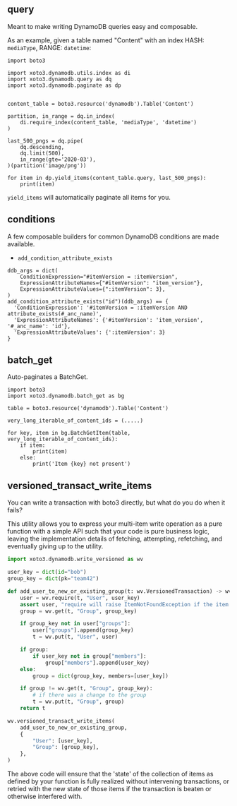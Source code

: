 ## query

Meant to make writing DynamoDB queries easy and composable.

As an example, given a table named "Content" with an index HASH: `mediaType`, RANGE: `datetime`:

```
import boto3

import xoto3.dynamodb.utils.index as di
import xoto3.dynamodb.query as dq
import xoto3.dynamodb.paginate as dp


content_table = boto3.resource('dynamodb').Table('Content')

partition, in_range = dq.in_index(
    di.require_index(content_table, 'mediaType', 'datetime')
)

last_500_pngs = dq.pipe(
    dq.descending,
    dq.limit(500),
    in_range(gte='2020-03'),
)(partition('image/png'))

for item in dp.yield_items(content_table.query, last_500_pngs):
    print(item)
```

`yield_items` will automatically paginate all items for you.

## conditions

A few composable builders for common DynamoDB conditions are made available.

- `add_condition_attribute_exists`

```
ddb_args = dict(
    ConditionExpression="#itemVersion = :itemVersion",
    ExpressionAttributeNames={"#itemVersion": "item_version"},
    ExpressionAttributeValues={":itemVersion": 3},
)
add_condition_attribute_exists("id")(ddb_args) == {
  'ConditionExpression': '#itemVersion = :itemVersion AND attribute_exists(#_anc_name)',
  'ExpressionAttributeNames': {'#itemVersion': 'item_version', '#_anc_name': 'id'},
  'ExpressionAttributeValues': {':itemVersion': 3}
}
```

## batch_get

Auto-paginates a BatchGet.

```
import boto3
import xoto3.dynamodb.batch_get as bg

table = boto3.resource('dynamodb').Table('Content')

very_long_iterable_of_content_ids = (.....)

for key, item in bg.BatchGetItem(table, very_long_iterable_of_content_ids):
    if item:
        print(item)
    else:
        print('Item {key} not present')
```

## versioned_transact_write_items

You can write a transaction with boto3 directly, but what do you do when it fails?

This utility allows you to express your multi-item write operation as
a pure function with a simple API such that your code is pure business
logic, leaving the implementation details of fetching, attempting,
refetching, and eventually giving up to the utility.

```python
import xoto3.dynamodb.write_versioned as wv

user_key = dict(id="bob")
group_key = dict(pk="team42")

def add_user_to_new_or_existing_group(t: wv.VersionedTransaction) -> wv.VersionedTransaction:
    user = wv.require(t, "User", user_key)
    assert user, "require will raise ItemNotFoundException if the item does not exist"
    group = wv.get(t, "Group", group_key)

    if group_key not in user["groups"]:
        user["groups"].append(group_key)
        t = wv.put(t, "User", user)

    if group:
        if user_key not in group["members"]:
            group["members"].append(user_key)
    else:
        group = dict(group_key, members=[user_key])

    if group != wv.get(t, "Group", group_key):
        # if there was a change to the group
        t = wv.put(t, "Group", group)
    return t

wv.versioned_transact_write_items(
    add_user_to_new_or_existing_group,
    {
        "User": [user_key],
        "Group": [group_key],
    },
)
```

The above code will ensure that the 'state' of the collection of items
as defined by your function is fully realized without intervening
transactions, or retried with the new state of those items if the
transaction is beaten or otherwise interfered with.
